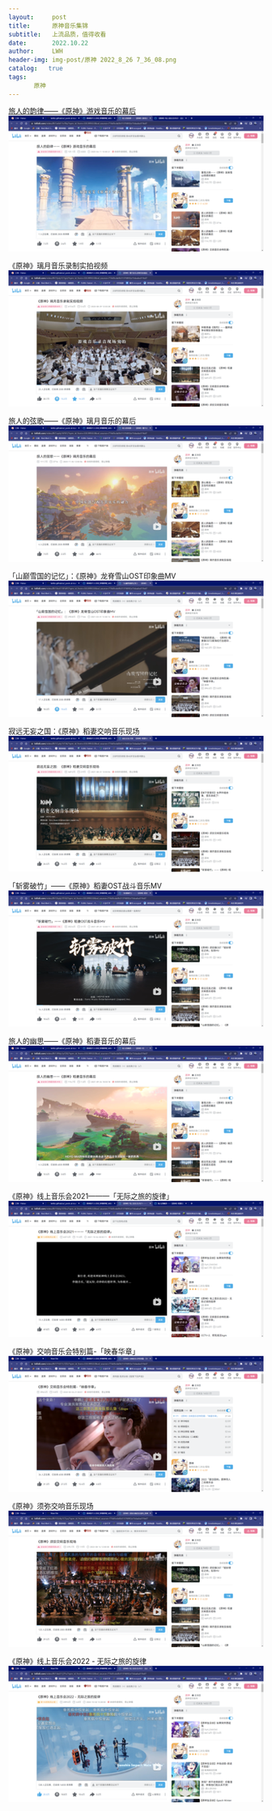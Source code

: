 ```yaml
---
layout:     post
title:      原神音乐集锦
subtitle:   上流品质，值得收看
date:       2022.10.22
author:     LWH
header-img: img-post/原神 2022_8_26 7_36_08.png
catalog:   true
tags:
       原神
---
```

[旅人的韵律——《原神》游戏音乐的幕后](https://www.bilibili.com/video/BV1eA411v78z/?spm_id_from=333.999.0.0&vd_source=774d5cda0b31376892a15daaba31fe47&t=98.7)
<a herf="https://www.bilibili.com/video/BV1eA411v78z/?spm_id_from=333.999.0.0&vd_source=774d5cda0b31376892a15daaba31fe47&t=98.7"><img src="
https://github.com/lwhhz/lwhhz.github.io/raw/master/_posts/img/%E6%97%85%E4%BA%BA%E7%9A%84%E9%9F%B5%E5%BE%8B%E2%80%94%E2%80%94%E3%80%8A%E5%8E%9F%E7%A5%9E%E3%80%8B%E6%B8%B8%E6%88%8F%E9%9F%B3%E4%B9%90%E7%9A%84%E5%B9%95%E5%90%8E.png?raw=true.png"></a>

《原神》璃月音乐录制实拍视频
<a herf="https://www.bilibili.com/video/BV1fy4y1C7gU/?spm_id_from=333.999.0.0&vd_source=774d5cda0b31376892a15daaba31fe47&t=13.5"><img src="https://github.com/lwhhz/lwhhz.github.io/raw/master/_posts/img/%E3%80%8A%E5%8E%9F%E7%A5%9E%E3%80%8B%E7%92%83%E6%9C%88%E9%9F%B3%E4%B9%90%E5%BD%95%E5%88%B6%E5%AE%9E%E6%8B%8D%E8%A7%86%E9%A2%91.png?raw=true"></a>

旅人的弦歌——《原神》璃月音乐的幕后
<a herf="https://www.bilibili.com/video/BV1xp4y16761/?spm_id_from=333.999.0.0&vd_source=774d5cda0b31376892a15daaba31fe47&t=14.1"><img src="https://github.com/lwhhz/lwhhz.github.io/raw/master/_posts/img/%E6%97%85%E4%BA%BA%E7%9A%84%E5%BC%A6%E6%AD%8C%E2%80%94%E2%80%94%E3%80%8A%E5%8E%9F%E7%A5%9E%E3%80%8B%E7%92%83%E6%9C%88%E9%9F%B3%E4%B9%90%E7%9A%84%E5%B9%95%E5%90%8E.png?raw=true.png"></a>

「山巅雪国的记忆」：《原神》龙脊雪山OST印象曲MV
<a herf="https://www.bilibili.com/video/BV16v41187dP/?spm_id_from=333.999.0.0&vd_source=774d5cda0b31376892a15daaba31fe47&t=16.5"><img src="https://github.com/lwhhz/lwhhz.github.io/raw/master/_posts/img/%E3%80%8C%E5%B1%B1%E5%B7%85%E9%9B%AA%E5%9B%BD%E7%9A%84%E8%AE%B0%E5%BF%86%E3%80%8D%EF%BC%9A%E3%80%8A%E5%8E%9F%E7%A5%9E%E3%80%8B%E9%BE%99%E8%84%8A%E9%9B%AA%E5%B1%B1OST%E5%8D%B0%E8%B1%A1%E6%9B%B2MV.png?raw=true.png"></a>

寂远无妄之国：《原神》稻妻交响音乐现场
<a herf="https://www.bilibili.com/video/BV1Cy4y1V7J6/?spm_id_from=333.999.0.0&vd_source=774d5cda0b31376892a15daaba31fe47&t=14.1"><img src="https://github.com/lwhhz/lwhhz.github.io/raw/master/_posts/img/%E5%AF%82%E8%BF%9C%E6%97%A0%E5%A6%84%E4%B9%8B%E5%9B%BD%EF%BC%9A%E3%80%8A%E5%8E%9F%E7%A5%9E%E3%80%8B%E7%A8%BB%E5%A6%BB%E4%BA%A4%E5%93%8D%E9%9F%B3%E4%B9%90%E7%8E%B0%E5%9C%BA.png?raw=true.png"></a>

「斩雾破竹」——《原神》稻妻OST战斗音乐MV
<a herf="https://www.bilibili.com/video/BV1Eq4y1f7r9/?spm_id_from=333.999.0.0&vd_source=774d5cda0b31376892a15daaba31fe47&t=12.7"><img src="https://github.com/lwhhz/lwhhz.github.io/raw/master/_posts/img/%E3%80%8C%E6%96%A9%E9%9B%BE%E7%A0%B4%E7%AB%B9%E3%80%8D%E2%80%94%E2%80%94%E3%80%8A%E5%8E%9F%E7%A5%9E%E3%80%8B%E7%A8%BB%E5%A6%BBOST%E6%88%98%E6%96%97%E9%9F%B3%E4%B9%90MV.png?raw=true.png"></a>

旅人的幽思——《原神》稻妻音乐的幕后
<a herf="https://www.bilibili.com/video/BV13R4y1p7ZK/?spm_id_from=333.999.0.0&vd_source=774d5cda0b31376892a15daaba31fe47&t=31.5"><img src="https://github.com/lwhhz/lwhhz.github.io/raw/master/_posts/img/%E6%97%85%E4%BA%BA%E7%9A%84%E5%B9%BD%E6%80%9D%E2%80%94%E2%80%94%E3%80%8A%E5%8E%9F%E7%A5%9E%E3%80%8B%E7%A8%BB%E5%A6%BB%E9%9F%B3%E4%B9%90%E7%9A%84%E5%B9%95%E5%90%8E.png?raw=true.png"></a>

《原神》线上音乐会2021———「无际之旅的旋律」
<a herf="https://www.bilibili.com/video/BV1E44y1t7Kn/?spm_id_from=333.999.0.0&vd_source=774d5cda0b31376892a15daaba31fe47&t=14.8"><img src="https://github.com/lwhhz/lwhhz.github.io/raw/master/_posts/img/%E3%80%8A%E5%8E%9F%E7%A5%9E%E3%80%8B%E7%BA%BF%E4%B8%8A%E9%9F%B3%E4%B9%90%E4%BC%9A2021%E2%80%94%E2%80%94%E2%80%94%E3%80%8C%E6%97%A0%E9%99%85%E4%B9%8B%E6%97%85%E7%9A%84%E6%97%8B%E5%BE%8B%E3%80%8D.png?raw=true.png"></a>

《原神》交响音乐会特别篇-「映春华章」
<a herf="https://www.bilibili.com/video/BV1TY411L7ZD/?spm_id_from=333.999.0.0&vd_source=774d5cda0b31376892a15daaba31fe47&t=473.8"><img src="https://github.com/lwhhz/lwhhz.github.io/raw/master/_posts/img/%E3%80%8A%E5%8E%9F%E7%A5%9E%E3%80%8B%E4%BA%A4%E5%93%8D%E9%9F%B3%E4%B9%90%E4%BC%9A%E7%89%B9%E5%88%AB%E7%AF%87-%E3%80%8C%E6%98%A0%E6%98%A5%E5%8D%8E%E7%AB%A0%E3%80%8D.png?raw=true"></a>

《原神》须弥交响音乐现场
<a herf="https://www.bilibili.com/video/BV1GU4y1C7yu/?spm_id_from=333.999.0.0&vd_source=774d5cda0b31376892a15daaba31fe47&t=17.6"><img src="https://github.com/lwhhz/lwhhz.github.io/raw/master/_posts/img/%E3%80%8A%E5%8E%9F%E7%A5%9E%E3%80%8B%E9%A1%BB%E5%BC%A5%E4%BA%A4%E5%93%8D%E9%9F%B3%E4%B9%90%E7%8E%B0%E5%9C%BA.png?raw=true"></a>

《原神》线上音乐会2022 - 无际之旅的旋律
<a herf="https://www.bilibili.com/video/BV14e411j7Fv/?spm_id_from=333.999.0.0&vd_source=774d5cda0b31376892a15daaba31fe47&t=18.8"><img src="https://github.com/lwhhz/lwhhz.github.io/raw/master/_posts/img/%E3%80%8A%E5%8E%9F%E7%A5%9E%E3%80%8B%E7%BA%BF%E4%B8%8A%E9%9F%B3%E4%B9%90%E4%BC%9A2022%20-%20%E6%97%A0%E9%99%85%E4%B9%8B%E6%97%85%E7%9A%84%E6%97%8B%E5%BE%8B.png?raw=true.png"></a>
